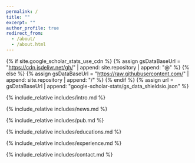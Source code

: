 ```yaml
---
permalink: /
title: ""
excerpt: ""
author_profile: true
redirect_from: 
  - /about/
  - /about.html
---
```


{% if site.google_scholar_stats_use_cdn %}
{% assign gsDataBaseUrl = "https://cdn.jsdelivr.net/gh/" | append: site.repository | append: "@" %}
{% else %}
{% assign gsDataBaseUrl = "https://raw.githubusercontent.com/" | append: site.repository | append: "/" %}
{% endif %}
{% assign url = gsDataBaseUrl | append: "google-scholar-stats/gs_data_shieldsio.json" %}

{% include_relative includes/intro.md %}

<span class='anchor' id='about-me'></span>

{% include_relative includes/news.md %}

{% include_relative includes/pub.md %}

{% include_relative includes/educations.md %}

{% include_relative includes/experience.md %}

{% include_relative includes/contact.md %}

